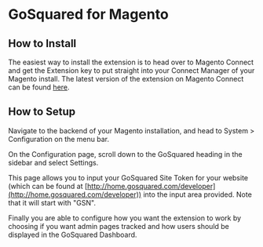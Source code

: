 GoSquared for Magento
=====================

How to Install
--------------

The easiest way to install the extension is to head over to Magento Connect and get the Extension key to put straight into your Connect Manager of your Magento install. The latest version of the extension on Magento Connect can be found [here](http://www.magentocommerce.com/magento-connect/gosquared-real-time-analytics.html).

How to Setup
------------

Navigate to the backend of your Magento installation, and head to System > Configuration on the menu bar.

On the Configuration page, scroll down to the GoSquared heading in the sidebar and select Settings.

This page allows you to input your GoSquared Site Token for your website (which can be found at [http://home.gosquared.com/developer](http://home.gosquared.com/developer)) into the input area provided. Note that it will start with "GSN".

Finally you are able to configure how you want the extension to work by choosing if you want admin pages tracked and how users should be displayed in the GoSquared Dashboard.


